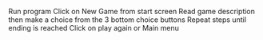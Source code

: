 Run program
Click on New Game from start screen
Read game description then make a choice from the 3 bottom choice buttons
Repeat steps until ending is reached 
Click on play again or Main menu
